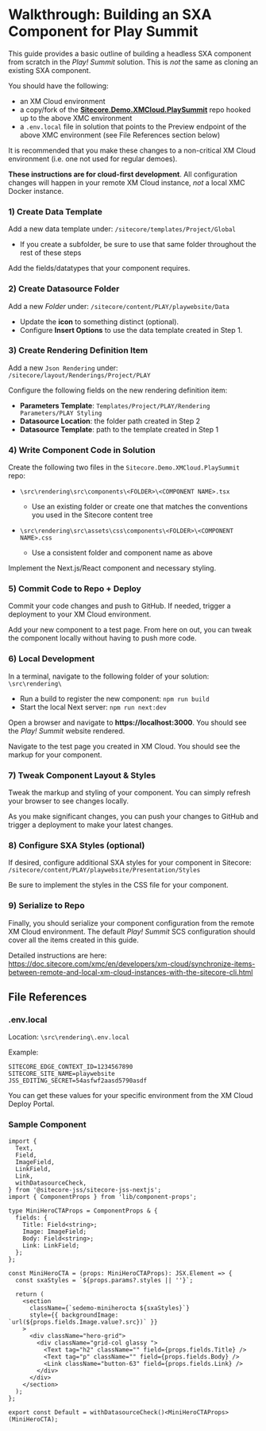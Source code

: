 # Walkthrough: Building an SXA Component for Play Summit

This guide provides a basic outline of building a headless SXA component from scratch in the _Play! Summit_ solution. This is _not_ the same as cloning an existing SXA component.

You should have the following:

* an XM Cloud environment
* a copy/fork of the [**Sitecore.Demo.XMCloud.PlaySummit**](https://github.com/Sitecore/Sitecore.Demo.XmCloud.PlaySummit) repo hooked up to the above XMC environment
* a `.env.local` file in solution that points to the Preview endpoint of the above XMC environment (see File References section below)

It is recommended that you make these changes to a non-critical XM Cloud environment (i.e. one not used for regular demoes).

**These instructions are for cloud-first development**. All configuration changes will happen in your remote XM Cloud instance, _not_ a local XMC Docker instance.

### 1) Create Data Template

Add a new data template under: `/sitecore/templates/Project/Global`

* If you create a subfolder, be sure to use that same folder throughout the rest of these steps

Add the fields/datatypes that your component requires.

### 2) Create Datasource Folder

Add a new _Folder_ under: `/sitecore/content/PLAY/playwebsite/Data`

* Update the **icon** to something distinct (optional).
* Configure **Insert Options** to use the data template created in Step 1.

### 3) Create Rendering Definition Item

Add a new `Json Rendering` under: `/sitecore/layout/Renderings/Project/PLAY`

Configure the following fields on the new rendering definition item:

* **Parameters Template**: `Templates/Project/PLAY/Rendering Parameters/PLAY Styling`
* **Datasource Location**: the folder path created in Step 2
* **Datasource Template**: path to the template created in Step 1

### 4) Write Component Code in Solution

Create the following two files in the `Sitecore.Demo.XMCloud.PlaySummit` repo:

* `\src\rendering\src\components\<FOLDER>\<COMPONENT NAME>.tsx`

  * Use an existing folder or create one that matches the conventions you used in the Sitecore content tree

* `\src\rendering\src\assets\css\components\<FOLDER>\<COMPONENT NAME>.css`

  * Use a consistent folder and component name as above

Implement the Next.js/React component and necessary styling.

### 5) Commit Code to Repo + Deploy

Commit your code changes and push to GitHub. If needed, trigger a deployment to your XM Cloud environment.

Add your new component to a test page. From here on out, you can tweak the component locally without having to push more code.

### 6) Local Development

In a terminal, navigate to the following folder of your solution: `\src\rendering\`

* Run a build to register the new component: `npm run build`
* Start the local Next server: `npm run next:dev`

Open a browser and navigate to **https://localhost:3000**. You should see the _Play! Summit_ website rendered.

Navigate to the test page you created in XM Cloud. You should see the markup for your component.

### 7) Tweak Component Layout &amp; Styles

Tweak the markup and styling of your component. You can simply refresh your browser to see changes locally.

As you make significant changes, you can push your changes to GitHub and trigger a deployment to make your latest changes.

### 8) Configure SXA Styles (optional)

If desired, configure additional SXA styles for your component in Sitecore: `/sitecore/content/PLAY/playwebsite/Presentation/Styles`

Be sure to implement the styles in the CSS file for your component.

### 9) Serialize to Repo

Finally, you should serialize your component configuration from the remote XM Cloud environment. The default _Play! Summit_ SCS configuration should cover all the items created in this guide.

Detailed instructions are here:
https://doc.sitecore.com/xmc/en/developers/xm-cloud/synchronize-items-between-remote-and-local-xm-cloud-instances-with-the-sitecore-cli.html

## File References

### .env.local

Location: `\src\rendering\.env.local`

Example:

```
SITECORE_EDGE_CONTEXT_ID=1234567890
SITECORE_SITE_NAME=playwebsite
JSS_EDITING_SECRET=54asfwf2aasd5790asdf
```

You can get these values for your specific environment from the XM Cloud Deploy Portal.

### Sample Component

``` react
import {
  Text,
  Field,
  ImageField,
  LinkField,
  Link,
  withDatasourceCheck,
} from '@sitecore-jss/sitecore-jss-nextjs';
import { ComponentProps } from 'lib/component-props';

type MiniHeroCTAProps = ComponentProps & {
  fields: {
    Title: Field<string>;
    Image: ImageField;
    Body: Field<string>;
    Link: LinkField;
  };
};

const MiniHeroCTA = (props: MiniHeroCTAProps): JSX.Element => {
  const sxaStyles = `${props.params?.styles || ''}`;

  return (
    <section
      className={`sedemo-miniherocta ${sxaStyles}`}
      style={{ backgroundImage: `url(${props.fields.Image.value?.src})` }}
    >
      <div className="hero-grid">
        <div className="grid-col glassy ">
          <Text tag="h2" className="" field={props.fields.Title} />
          <Text tag="p" className="" field={props.fields.Body} />
          <Link className="button-63" field={props.fields.Link} />
        </div>
      </div>
    </section>
  );
};

export const Default = withDatasourceCheck()<MiniHeroCTAProps>(MiniHeroCTA);

```